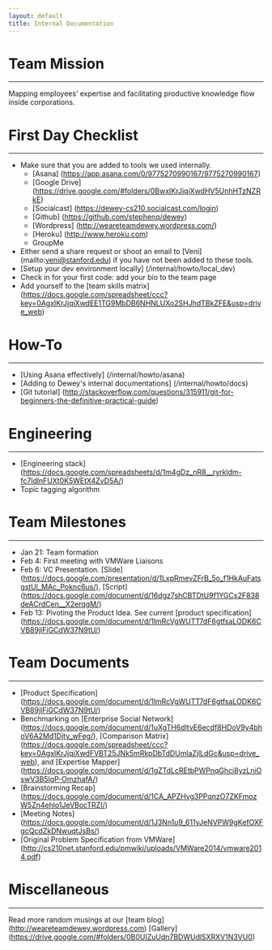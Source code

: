 ```yaml
---
layout: default
title: Internal Documentation
---
```


# Team Mission
--------------
Mapping employees’ expertise and facilitating productive knowledge flow inside corporations.

# First Day Checklist
--------------
*  Make sure that you are added to tools we used internally.
   * [Asana] (https://app.asana.com/0/9775270990167/9775270990167)
   * [Google Drive] (https://drive.google.com/#folders/0BwxIKrJjqiXwdHV5UnhHTzNZRkE)
   * [Socialcast] (https://dewey-cs210.socialcast.com/login)
   * [Github] (https://github.com/stephenq/dewey)
   * [Wordpress] (http://weareteamdewey.wordpress.com/)
   * [Heroku] (http://www.heroku.com)
   * GroupMe
*  Either send a share request or shoot an email to [Veni] (mailto:veni@stanford.edu) if you have not been added to these tools.
*  [Setup your dev environment locally] (/internal/howto/local_dev)
*  Check in for your first code: add your bio to the team page
* Add yourself to the [team skills matrix] (https://docs.google.com/spreadsheet/ccc?key=0AgxIKrJjqiXwdEE1TG9MbDB6NHNLUXo2SHJhdTBkZFE&usp=drive_web)

# How-To
--------------
* [Using Asana effectively] (/internal/howto/asana)
* [Adding to Dewey's internal documentations] (/internal/howto/docs)
* [Git tutorial] (http://stackoverflow.com/questions/315911/git-for-beginners-the-definitive-practical-guide)

# Engineering
--------------
* [Engineering stack] (https://docs.google.com/spreadsheets/d/1m4gDz_nR8__ryrkldm-fc7ldlnFUXt0K5WEtX4ZvD5A/)
* Topic tagging algorithm

# Team Milestones
--------------
* Jan 21: Team formation
* Feb 4: First meeting with VMWare Liaisons
* Feb 6: VC Presentation. [Slide] (https://docs.google.com/presentation/d/1LxpRmevZFrB_5o_f1HkAuFatsgstUl_MAc_Poknc6us/), [Script] (https://docs.google.com/document/d/16dgz7shCBTDtU9f1YGCs2F838deACrdCen__X2erqgM/)
* Feb 13: Pivoting the Product Idea. See current [product specification] (https://docs.google.com/document/d/1lmRcVgWUTT7dF6gtfsaLODK6CVB89jlFiGCdW37N9tU/)

# Team Documents
--------------
* [Product Specification] (https://docs.google.com/document/d/1lmRcVgWUTT7dF6gtfsaLODK6CVB89jlFiGCdW37N9tU/)
* Benchmarking on [Enterprise Social Network] (https://docs.google.com/document/d/1uXgTH6dltvE6ecdf8HDoV9y4bhoV6A2Md1Djty_wFeg/), [Comparison Matrix] (https://docs.google.com/spreadsheet/ccc?key=0AgxIKrJjqiXwdFVBT25JNk5mRkpDbTdDUmlaZjlLdGc&usp=drive_web), and [Expertise Mapper] (https://docs.google.com/document/d/1gZTdLcREtbPWPnqGhci8yzLniOswV3B5lqP-OmzhafA/)
* [Brainstorming Recap] (https://docs.google.com/document/d/1CA_APZHvg3PPqnzO7ZKFmozW5Zn4ehlo1JeVBocTRZI/)
* [Meeting Notes] (https://docs.google.com/document/d/1J3Nn1u9_611yJeNVPW9gKefOXFgcQcdZkDNwuqtJsBs/)
* [Original Problem Specification from VMWare] (http://cs210net.stanford.edu/pmwiki/uploads/VMWare2014/vmware2014.pdf)


# Miscellaneous
--------------
Read more random musings at our [team blog] (http://weareteamdewey.wordpress.com)
[Gallery] (https://drive.google.com/#folders/0B0UIZuUdn7BDWUdlSXRXV1N3VU0)
